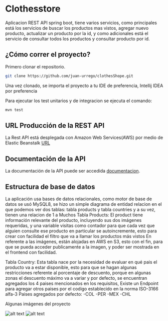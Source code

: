 # Clothesstore

Aplicacion REST API spring boot, tiene varios servicios, como principales está  los servicios de buscar los productos mas vistos, agregar nuevo producto, actualizar un producto por la id, y como adicionales está el servicio de consultar todos los productos y consultar producto por id.

## ¿Cómo correr el proyecto?

Primero clonar el repositorio.

```bash
git clone https://github.com/juan-urrego/clothesShope.git
```

Una vez clonado, se importa el proyecto a tu IDE de preferencia, Intellij IDEA por preferencia


Para ejecutar los test unitarios y de integracion se ejecuta el comando:

```bash
mvn test
```
## URL Producción de la REST API

La Rest API está desplegada con Amazon Web Services(AWS) por medio de Elastic Beanstalk
[URL](http://clothes-env.eba-nrrb39ii.us-east-1.elasticbeanstalk.com/api/products/list)

## Documentación de la API

La documentación de la API puede ser accedida [documentacion](https://documenter.getpostman.com/view/10640966/UVXnGZUr).

## Estructura de base de datos
La aplicación usa bases de datos relacionales, como motor de base de datos se usó MySQL8, se hizo un simple diagrama de entidad relacion en el que podemos ver dos tablas: tabla products y tabla countries y a su vez, tienen una relacion de 1 a Muchos
Tabla Products:
El product tiene información relevante del producto, incluyendo sus dos imágenes requeridas, y una variable visitas como contador para que cada vez que alguien consulte ese producto en particular se autoincremente, esto para crear con facilidad el filtro que va a llamar los productos más vistos
En referente a las imágenes, están alojadas en AWS en S3, esto con el fin, para que se pueda acceder publicamente a la imagen, y poder ser mostrada en el frontend con facilidad.

Tabla Country:
Esta tabla nace por la necesidad de evaluar en qué pais el producto va a estar disponible, esto para que se hagan algunas restricciones referente al porcentaje de descuento, porque en algunas zonas el descuento máximo va a variar
y por defecto, se encuentran agregados los 4 paises mencionados en los requisitos, Existe un Endpoint para agregar otros paises por el codigo establecido en la norma ISO-3166 alfa-3
Paises agregados por defecto:
-COL
-PER
-MEX
-CHL

Algunas imágenes del proyecto

![alt text](https://clothesshop.s3.amazonaws.com/entityManagerFactory(EntityManagerFactoryBuilder).png)
![alt text](https://clothesshop.s3.amazonaws.com/arquitectura_despliegue-Page-3.drawio.png)
